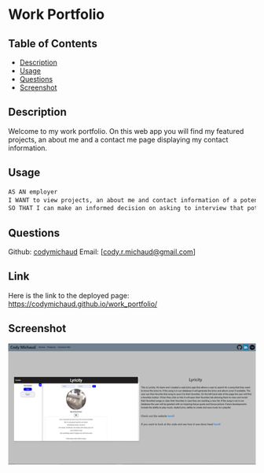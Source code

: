 # Work Portfolio

## Table of Contents
- [Description](#description)
- [Usage](#usage)
- [Questions](#questions)
- [Screenshot](#screenshot)

## Description
Welcome to my work portfolio. On this web app you will find my featured projects, an about me and a contact me page displaying my contact information.

## Usage
```md
AS AN employer
I WANT to view projects, an about me and contact information of a potential employee
SO THAT I can make an informed decision on asking to interview that potential employee.
```

## Questions 
Github: [codymichaud](https://github.com/codymichaud)
Email: [cody.r.michaud@gmail.com]

## Link
Here is the link to the deployed page: https://codymichaud.github.io/work_portfolio/

## Screenshot

![](hw_imgs/work.port.screenshot.PNG)